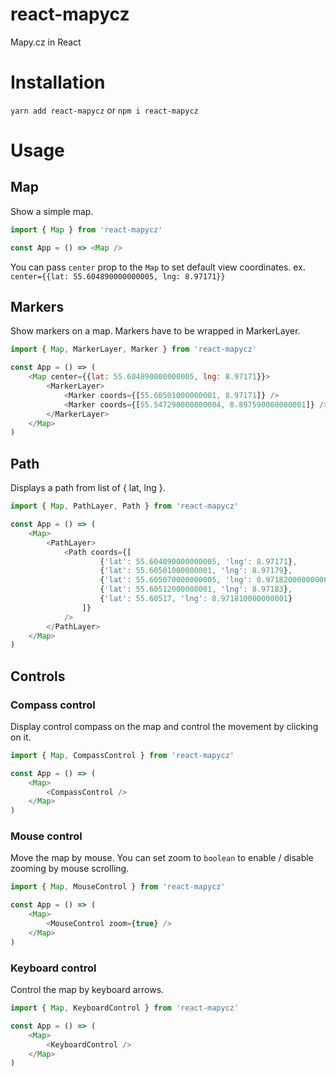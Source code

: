 # react-mapycz
Mapy.cz in React

# Installation

`yarn add react-mapycz` or `npm i react-mapycz`

# Usage 

## Map
Show a simple map. 
```javascript
import { Map } from 'react-mapycz'

const App = () => <Map />
```

You can pass `center` prop to the `Map` to set default view coordinates. 
ex. `center={{lat: 55.604890000000005, lng: 8.97171}}`

## Markers

Show markers on a map. Markers have to be wrapped in MarkerLayer. 

```javascript
import { Map, MarkerLayer, Marker } from 'react-mapycz'

const App = () => (
    <Map center={{lat: 55.604890000000005, lng: 8.97171}}>
        <MarkerLayer>
            <Marker coords={[55.60501000000001, 8.97171]} />
            <Marker coords={[55.547290000000004, 8.897590000000001]} />
        </MarkerLayer>
    </Map>
)
```

## Path

Displays a path from list of { lat, lng }. 

```javascript
import { Map, PathLayer, Path } from 'react-mapycz'

const App = () => (
    <Map>
        <PathLayer>
            <Path coords={[
                    {'lat': 55.604890000000005, 'lng': 8.97171},
                    {'lat': 55.60501000000001, 'lng': 8.97179},
                    {'lat': 55.605070000000005, 'lng': 8.971820000000001},
                    {'lat': 55.60512000000001, 'lng': 8.97183}, 
                    {'lat': 55.60517, 'lng': 8.971810000000001}
                ]} 
            />
        </PathLayer>
    </Map>
)
```

## Controls

### Compass control

Display control compass on the map and control the movement by clicking on it. 
```javascript
import { Map, CompassControl } from 'react-mapycz'

const App = () => (
    <Map>
        <CompassControl />
    </Map>
)
```

### Mouse control

Move the map by mouse. You can set zoom to `boolean` to enable / disable zooming by mouse scrolling. 
```javascript
import { Map, MouseControl } from 'react-mapycz'

const App = () => (
    <Map>
        <MouseControl zoom={true} />
    </Map>
)
```

### Keyboard control

Control the map by keyboard arrows. 
```javascript
import { Map, KeyboardControl } from 'react-mapycz'

const App = () => (
    <Map>
        <KeyboardControl />
    </Map>
)
```